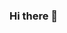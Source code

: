 ### Hi there 👋

<!--
**profnahbiologa/profnahbiologa** is a ✨ _special_ ✨ repository because its `README.md` (this file) appears on your GitHub profile.

Here are some ideas to get you started:

Sou Professora na escola Francisco Ferreira Lopes;
Sou Bióloga;
Filha da Sandra e do Miguel;
Tenho um cachorro;
Sou habilitada;

